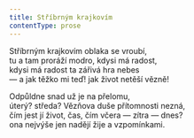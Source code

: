 ```yaml
---
title: Stříbrným krajkovím
contentType: prose
---
```


Stříbrným krajkovím oblaka se vroubí,  
tu a tam proráží modro, kdysi má radost,  
kdysi má radost ta zářivá hra nebes  
— a jak těžko mi teď! jak život netěší vězně!

Odpůldne snad už je na přelomu,  
úterý? středa? Vězňova duše přítomnosti nezná,  
čím jest jí život, čas, čím včera — zítra — dnes?  
ona nejvýše jen nadějí žije a vzpomínkami.
